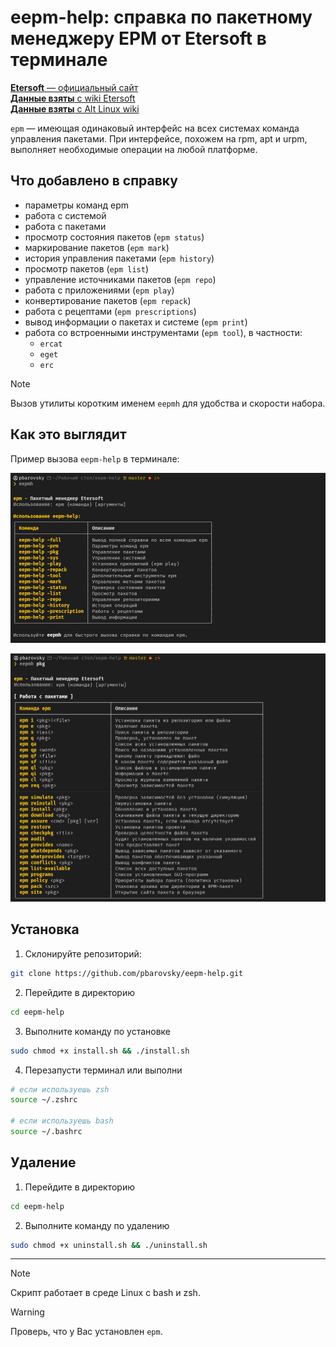 # eepm-help: справка по пакетному менеджеру EPM от Etersoft в терминале

[**Etersoft** — официальный сайт](https://etersoft.ru/)  
[**Данные взяты** с wiki Etersoft](https://wiki.etersoft.ru/Epm)  
[**Данные взяты** с Alt Linux wiki](https://www.altlinux.org/Epm)

`epm` — имеющая одинаковый интерфейс на всех системах команда управления пакетами. При интерфейсе, похожем на rpm, apt и urpm, выполняет необходимые операции на любой платформе.

## Что добавлено в справку

- параметры команд epm
- работа с системой
- работа с пакетами
- просмотр состояния пакетов (`epm status`)
- маркирование пакетов (`epm mark`)
- история управления пакетами (`epm history`)
- просмотр пакетов (`epm list`)
- управление источниками пакетов (`epm repo`)
- работа с приложениями (`epm play`)
- конвертирование пакетов (`epm repack`)
- работа с рецептами (`epm prescriptions`)
- вывод информации о пакетах и системе (`epm print`)
- работа со встроенными инструментами (`epm tool`), в частности:
  - `ercat`
  - `eget`
  - `erc`

> [!NOTE]
> Вызов утилиты коротким именем `eepmh` для удобства и скорости набора.

## Как это выглядит

Пример вызова `eepm-help` в терминале:

![epm-help preview 1](./screenshots/1.png)

![epm-help preview 2](./screenshots/2.png)

## Установка

1. Склонируйте репозиторий:

```bash
git clone https://github.com/pbarovsky/eepm-help.git
```

2. Перейдите в директорию

```bash
cd eepm-help
```

3. Выполните команду по установке

```bash
sudo chmod +x install.sh && ./install.sh
```

4. Перезапусти терминал или выполни

```bash
# если используешь zsh
source ~/.zshrc

# если используешь bash
source ~/.bashrc
```

## Удаление

1. Перейдите в директорию

```bash
cd eepm-help
```

2. Выполните команду по удалению

```bash
sudo chmod +x uninstall.sh && ./uninstall.sh
```

---

> [!NOTE]
> Скрипт работает в среде Linux с bash и zsh.

> [!WARNING]
> Проверь, что у Вас установлен `epm`.
